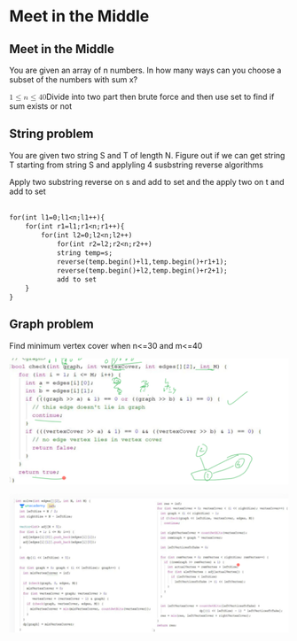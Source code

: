  # **Meet in the Middle**

 ## Meet in the Middle

 You are given an array of n numbers. In how many ways can you choose a subset of the numbers with sum x?

<math xmlns="http://www.w3.org/1998/Math/MathML">
  <mn>1</mn>
  <mo>&#x2264;<!-- ≤ --></mo>
  <mi>n</mi>
  <mo>&#x2264;<!-- ≤ --></mo>
  <mn>40</mn>
</math

Divide into two part then brute force and then use set to find if sum exists or not

## String problem

You are given two string S and T of length N. Figure out if we can get string T starting from string S and applyling 4 susbstring reverse algorithms

Apply two substring reverse on s and add to set and the apply two on t and add to set

```

for(int l1=0;l1<n;l1++){
    for(int r1=l1;r1<n;r1++){
        for(int l2=0;l2<n;l2++)
            for(int r2=l2;r2<n;r2++)
            string temp=s;
            reverse(temp.begin()+l1,temp.begin()+r1+1);
            reverse(temp.begin()+l2,temp.begin()+r2+1);
            add to set
    }
}

```

## Graph problem

Find minimum vertex cover when n<=30 and m<=40

![image](https://raw.githubusercontent.com/Mayank9mare/ImagesForMarkdown/main/mim2.png)

![image](https://raw.githubusercontent.com/Mayank9mare/ImagesForMarkdown/main/mim1.png)